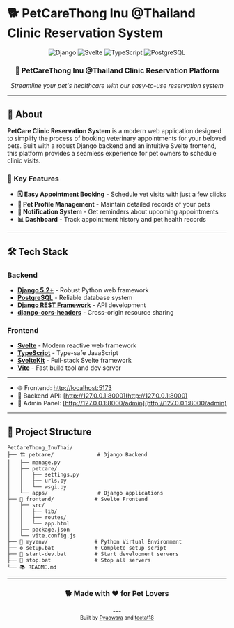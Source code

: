 # 🐕 PetCareThong Inu @Thailand Clinic Reservation System

<div align="center">
  <img src="https://img.shields.io/badge/Django-092E20?style=for-the-badge&logo=django&logoColor=white" alt="Django">
  <img src="https://img.shields.io/badge/Svelte-4A4A55?style=for-the-badge&logo=svelte&logoColor=FF3E00" alt="Svelte">
  <img src="https://img.shields.io/badge/TypeScript-007ACC?style=for-the-badge&logo=typescript&logoColor=white" alt="TypeScript">
  <img src="https://img.shields.io/badge/PostgreSQL-316192?style=for-the-badge&logo=postgresql&logoColor=white" alt="PostgreSQL">
</div>

<div align="center">
  <h3>🏥 PetCareThong Inu @Thailand Clinic Reservation Platform</h3>
  <p><em>Streamline your pet's healthcare with our easy-to-use reservation system</em></p>
</div>

---

## 📖 About

**PetCare Clinic Reservation System** is a modern web application designed to simplify the process of booking veterinary appointments for your beloved pets. Built with a robust Django backend and an intuitive Svelte frontend, this platform provides a seamless experience for pet owners to schedule clinic visits.

### 🎯 Key Features

- **🗓️ Easy Appointment Booking** - Schedule vet visits with just a few clicks
- **🐾 Pet Profile Management** - Maintain detailed records of your pets
- **🔔 Notification System** - Get reminders about upcoming appointments
- **📊 Dashboard** - Track appointment history and pet health records

---

## 🛠️ Tech Stack

### Backend
- **[Django 5.2+](https://www.djangoproject.com/)** - Robust Python web framework
- **[PostgreSQL](https://www.postgresql.org/)** - Reliable database system
- **[Django REST Framework](https://www.django-rest-framework.org/)** - API development
- **[django-cors-headers](https://github.com/adamchainz/django-cors-headers)** - Cross-origin resource sharing

### Frontend
- **[Svelte](https://svelte.dev/)** - Modern reactive web framework
- **[TypeScript](https://www.typescriptlang.org/)** - Type-safe JavaScript
- **[SvelteKit](https://kit.svelte.dev/)** - Full-stack Svelte framework
- **[Vite](https://vitejs.dev/)** - Fast build tool and dev server

---

   - 🌐 Frontend: [http://localhost:5173](http://localhost:5173)
   - 🔧 Backend API: [http://127.0.0.1:8000](http://127.0.0.1:8000)
   - 👑 Admin Panel: [http://127.0.0.1:8000/admin](http://127.0.0.1:8000/admin)

---

## 📁 Project Structure

```
PetCareThong_InuThai/
├── 🏗️ petcare/              # Django Backend
│   ├── manage.py
│   ├── petcare/
│   │   ├── settings.py
│   │   ├── urls.py
│   │   └── wsgi.py
│   └── apps/                # Django applications
├── 🎨 frontend/             # Svelte Frontend
│   ├── src/
│   │   ├── lib/
│   │   ├── routes/
│   │   └── app.html
│   ├── package.json
│   └── vite.config.js
├── 🐍 myvenv/               # Python Virtual Environment
├── ⚙️ setup.bat             # Complete setup script
├── 🚀 start-dev.bat         # Start development servers
├── 🛑 stop.bat              # Stop all servers
└── 📚 README.md
```

---

<div align="center">
  <h3>🐕 Made with ❤️ for Pet Lovers</h3>
---

<div align="center">
  <sub>Built by <a href="https://github.com/Pyaowara">Pyaowara</a> and <a href="https://github.com/teetat18">teetat18</a></sub>
</div>